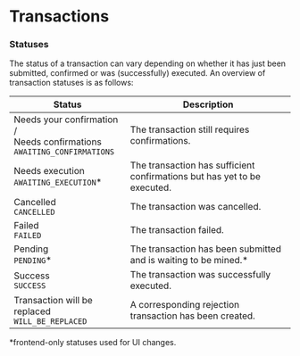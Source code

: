 # Transactions

### Statuses

The status of a transaction can vary depending on whether it has just been submitted, confirmed or was (successfully) executed. An overview of transaction statuses is as follows:

| Status                                                                       | Description                                                              |
| ---------------------------------------------------------------------------- | ------------------------------------------------------------------------ |
| Needs your confirmation /<br>Needs confirmations<br>`AWAITING_CONFIRMATIONS` | The transaction still requires confirmations.                            |
| Needs execution<br>`AWAITING_EXECUTION`\*                                    | The transaction has sufficient confirmations but has yet to be executed. |
| Cancelled<br>`CANCELLED`                                                     | The transaction was cancelled.                                           |
| Failed<br>`FAILED`                                                           | The transaction failed.                                                  |
| Pending<br>`PENDING`\*                                                       | The transaction has been submitted and is waiting to be mined.\*         |
| Success<br>`SUCCESS`                                                         | The transaction was successfully executed.                               |
| Transaction will be replaced<br>`WILL_BE_REPLACED`                           | A corresponding rejection transaction has been created.                  |

\*frontend-only statuses used for UI changes.
